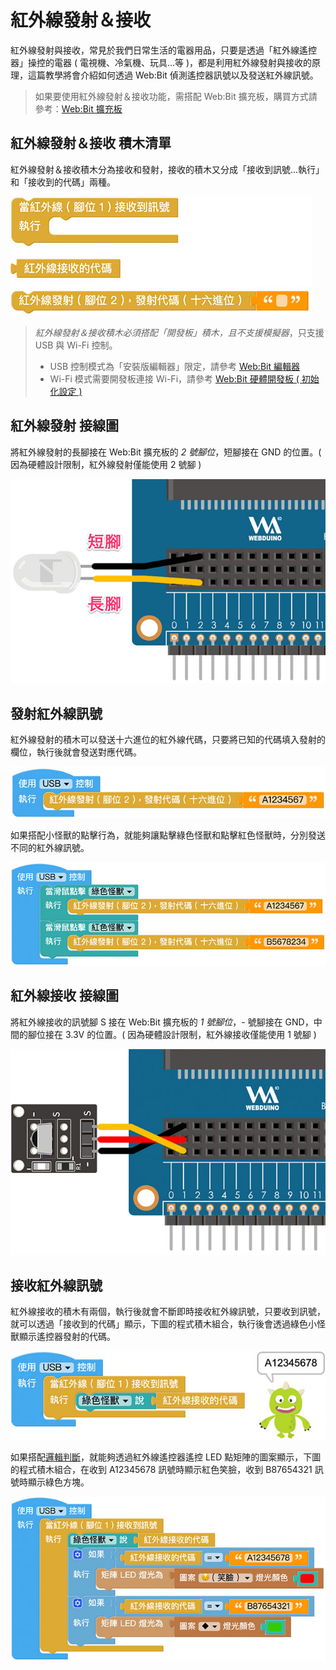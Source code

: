 # 紅外線發射＆接收

紅外線發射與接收，常見於我們日常生活的電器用品，只要是透過「紅外線遙控器」操控的電器 ( 電視機、冷氣機、玩具...等 )，都是利用紅外線發射與接收的原理，這篇教學將會介紹如何透過 Web:Bit 偵測遙控器訊號以及發送紅外線訊號。

> 如果要使用紅外線發射＆接收功能，需搭配 Web:Bit 擴充板，購買方式請參考：[Web:Bit 擴充板](https://store.webduino.io/products/webbit-extension-board?utm_source=webbit&utm_medium=article#_blank)

## 紅外線發射＆接收 積木清單

紅外線發射＆接收積木分為接收和發射，接收的積木又分成「接收到訊號...執行」和「接收到的代碼」兩種。

![Web:Bit 紅外線發射＆接收](../../../../media/zh-tw/education/extension-basic-package/ir-01.jpg)

> *紅外線發射＆接收積木必須搭配「開發板」積木，且不支援模擬器*，只支援 USB 與 Wi-Fi 控制。
> - USB 控制模式為「安裝版編輯器」限定，請參考 [Web:Bit 編輯器](../index.html#software)
> - Wi-Fi 模式需要開發板連接 Wi-Fi，請參考 [Web:Bit 硬體開發板 ( 初始化設定 )](../info/setup.html)

## 紅外線發射 接線圖

將紅外線發射的長腳接在 Web:Bit 擴充板的 *2 號腳位*，短腳接在 GND 的位置。( 因為硬體設計限制，紅外線發射僅能使用 2 號腳 )

![Web:Bit 紅外線發射＆接收](../../../../media/zh-tw/education/extension-basic-package/ir-02.jpg)

## 發射紅外線訊號

紅外線發射的積木可以發送十六進位的紅外線代碼，只要將已知的代碼填入發射的欄位，執行後就會發送對應代碼。

![Web:Bit 紅外線發射＆接收](../../../../media/zh-tw/education/extension-basic-package/ir-04.jpg)

如果搭配小怪獸的點擊行為，就能夠讓點擊綠色怪獸和點擊紅色怪獸時，分別發送不同的紅外線訊號。

![Web:Bit 紅外線發射＆接收](../../../../media/zh-tw/education/extension-basic-package/ir-05.jpg)

## 紅外線接收 接線圖

將紅外線接收的訊號腳 S 接在 Web:Bit 擴充板的 *1 號腳位*，- 號腳接在 GND，中間的腳位接在 3.3V 的位置。( 因為硬體設計限制，紅外線接收僅能使用 1 號腳 )

![Web:Bit 紅外線發射＆接收](../../../../media/zh-tw/education/extension-basic-package/ir-03.jpg)

## 接收紅外線訊號

紅外線接收的積木有兩個，執行後就會不斷即時接收紅外線訊號，只要收到訊號，就可以透過「接收到的代碼」顯示，下圖的程式積木組合，執行後會透過綠色小怪獸顯示遙控器發射的代碼。

![Web:Bit 紅外線發射＆接收](../../../../media/zh-tw/education/extension-basic-package/ir-07.jpg)

如果搭配[邏輯判斷](/zh-tw/docs/webbit/basic/logic.html)，就能夠透過紅外線遙控器遙控 LED 點矩陣的圖案顯示，下圖的程式積木組合，在收到 A12345678 訊號時顯示紅色笑臉，收到 B87654321 訊號時顯示綠色方塊。

![Web:Bit 紅外線發射＆接收](../../../../media/zh-tw/education/extension-basic-package/ir-08.jpg)

